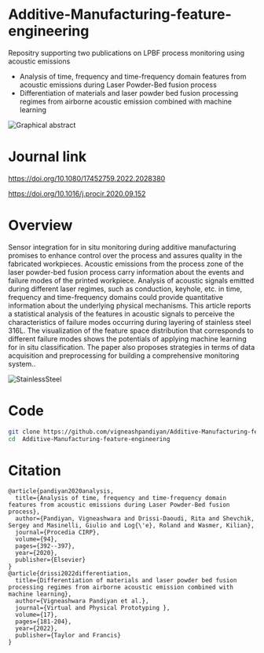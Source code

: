 # Additive-Manufacturing-feature-engineering
Repositry supporting two publications on LPBF process monitoring using acoustic emissions

- Analysis of time, frequency and time-frequency domain features from acoustic emissions during Laser Powder-Bed fusion process
- Differentiation of materials and laser powder bed fusion processing regimes from airborne acoustic emission combined with machine learning


![Graphical abstract](https://github.com/vigneashpandiyan/Additive-Manufacturing-Domain-adaptation-for-Bridging-Dissimilar-Process-Maps/assets/39007209/9d141126-55ad-438f-b958-9a78d80cbcc2)


# Journal link

https://doi.org/10.1080/17452759.2022.2028380

https://doi.org/10.1016/j.procir.2020.09.152


# Overview

Sensor integration for in situ monitoring during additive manufacturing promises to enhance control over the process and assures quality in the fabricated workpieces. Acoustic emissions from the process zone of the laser powder-bed fusion process carry information about the events and failure modes of the printed workpiece. Analysis of acoustic signals emitted during different laser regimes, such as conduction, keyhole, etc. in time, frequency and time-frequency domains could provide quantitative information about the underlying physical mechanisms. This article reports a statistical analysis of the features in acoustic signals to perceive the characteristics of failure modes occurring during layering of stainless steel 316L. The visualization of the feature space distribution that corresponds to different failure modes shows the potentials of applying machine learning for in situ classification. The paper also proposes strategies in terms of data acquisition and preprocessing for building a comprehensive monitoring system.. 

![StainlessSteel](https://github.com/vigneashpandiyan/Additive-Manufacturing-Self-Supervised-Bayesian-Representation-Learning/assets/39007209/62a2ef6f-0d24-40d0-88f8-175f3f674adb)


# Code
```bash
git clone https://github.com/vigneashpandiyan/Additive-Manufacturing-feature-engineering
cd  Additive-Manufacturing-feature-engineering
```

# Citation
```
@article{pandiyan2020analysis,
  title={Analysis of time, frequency and time-frequency domain features from acoustic emissions during Laser Powder-Bed fusion process},
  author={Pandiyan, Vigneashwara and Drissi-Daoudi, Rita and Shevchik, Sergey and Masinelli, Giulio and Log{\'e}, Roland and Wasmer, Kilian},
  journal={Procedia CIRP},
  volume={94},
  pages={392--397},
  year={2020},
  publisher={Elsevier}
}
@article{drissi2022differentiation,
  title={Differentiation of materials and laser powder bed fusion processing regimes from airborne acoustic emission combined with machine learning},
  author={Vigneashwara Pandiyan et al.},
  journal={Virtual and Physical Prototyping },
  volume={17},
  pages={181-204},
  year={2022},
  publisher={Taylor and Francis}
}

